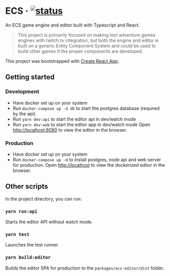 # ECS &middot; [![status](https://github.com/ksandin/ecs/actions/workflows/main.yml/badge.svg)](https://github.com/ksandin/ecs/actions)

An ECS game engine and editor built with Typescript and React.

> This project is primarily focused on making text adventure games engines with twitch.tv integration,
> but both the engine and editor is built on a generic Entity Component System and could be used
> to build other games if the proper components are developed.

This project was bootstrapped with [Create React App](https://github.com/facebook/create-react-app).

## Getting started

### Development

- Have docker set up on your system
- Run `docker-compose up -d db` to start the postgres database (required by the api).
- Run `yarn dev:api` to start the editor api in dev/watch mode
- Run `yarn dev:web` to start the editor app in dev/watch mode
  Open [http://localhost:8080](http://localhost:8080) to view the editor in the browser.

### Production

- Have docker set up on your system
- Run `docker-compose up -d` to install postgres, node api and web server for production.
  Open [http://localhost](http://localhost) to view the dockerized editor in the browser.

## Other scripts

In the project directory, you can run:

### `yarn run:api`

Starts the editor API without watch mode.

### `yarn test`

Launches the test runner.

### `yarn build:editor`

Builds the editor SPA for production to the `packages/ecs-editor/dist` folder.
